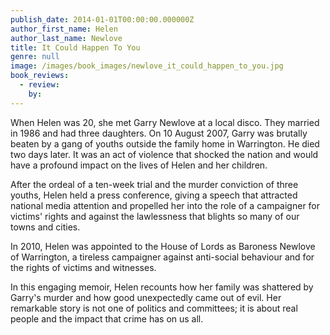 ```yaml
---
publish_date: 2014-01-01T00:00:00.000000Z
author_first_name: Helen
author_last_name: Newlove
title: It Could Happen To You
genre: null
image: /images/book_images/newlove_it_could_happen_to_you.jpg
book_reviews:
  - review: 
    by: 
---
```

When Helen was 20, she met Garry Newlove at a local disco. They married in 1986 and had three daughters. On 10 August 2007, Garry was brutally beaten by a gang of youths outside the family home in Warrington. He died two days later. It was an act of violence that shocked the nation and would have a profound impact on the lives of Helen and her children.

After the ordeal of a ten-week trial and the murder conviction of three youths, Helen held a press conference, giving a speech that attracted national media attention and propelled her into the role of a campaigner for victims' rights and against the lawlessness that blights so many of our towns and cities.

In 2010, Helen was appointed to the House of Lords as Baroness Newlove of Warrington, a tireless campaigner against anti-social behaviour and for the rights of victims and witnesses.

In this engaging memoir, Helen recounts how her family was shattered by Garry's murder and how good unexpectedly came out of evil. Her remarkable story is not one of politics and committees; it is about real people and the impact that crime has on us all.
